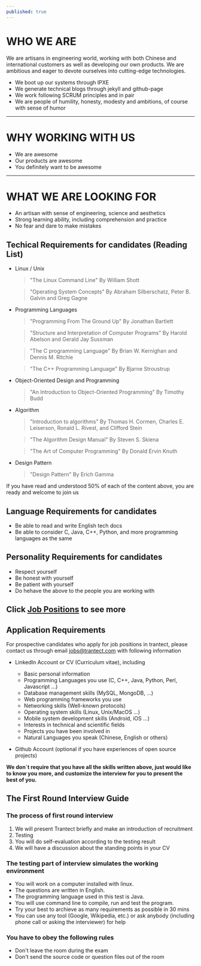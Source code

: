 ```yaml
---
published: true
---
```



# WHO WE ARE

We are artisans in engineering world, working with both Chinese and international customers as well as developing our own products.
We are ambitious and eager to devote ourselves into cutting-edge technologies.

- We boot up our systems through IPXE
- We generate technical blogs through jekyll and github-page
- We work following SCRUM principles and in pair
- We are people of humility, honesty, modesty and ambitions, of course with sense of humor
    
* * * *

# WHY WORKING WITH US
- We are awesome
- Our products are awesome
- You definitely want to be awesome

* * * *

# WHAT WE ARE LOOKING FOR
- An artisan with sense of engineering, science and aesthetics
- Strong learning ability, including comprehension and practice
- No fear and dare to make mistakes



## Techical Requirements for candidates (Reading List)
- Linux / Unix

	> "The Linux Command Line" 	By William Shott

	> "Operating System Concepts" 	By Abraham Silberschatz, Peter B. Galvin and Greg Gagne
    
- Programming Languages

	> "Programming From The Ground Up" By Jonathan Bartlett 
    
	> "Structure and Interpretation of Computer Programs" By Harold Abelson and Gerald Jay Sussman
    
	> "The C programming Language" By Brian W. Kernighan and Dennis M. Ritchie
    
	> "The C++ Programming Language" By Bjarne Stroustrup
     
- Object-Oriented Design and Programming

	> "An Introduction to Object-Oriented Programming" By Timothy Budd
    
- Algorithm

	> "Introduction to algorithms" By Thomas H. Cormen, Charles E. Leiserson, Ronald L. Rivest, and Clifford Stein
    
	> "The Algorithm Design Manual" By Steven S. Skiena
    
	> "The Art of Computer Programming" By Donald Ervin Knuth
        
- Design Pattern

	> "Design Pattern" By Erich Gamma
    
If you have read and understood 50% of each of the content above, you are ready and welcome to join us

## Language Requirements for candidates
- Be able to read and write English tech docs
- Be able to consider C, Java, C++, Python, and more programming languages as the same

## Personality Requirements for candidates
- Respect yourself
- Be honest with yourself
- Be patient with yourself
- Do hehave the above to the people you are working with

## Click [Job Positions](http://www.trantect.com/#job_openings) to see more

## Application Requirements
For prospective candidates who apply for job positions in trantect, please contact us through email [jobs@trantect.com]( jobs@trantect.com) with following information

- LinkedIn Account or CV (Curriculum vitae), including
	- Basic personal information
	- Programming Languages you use (C, C++, Java, Python, Perl, Javascript ...)
	- Database management skills (MySQL, MongoDB, ...)
	- Web programming frameworks you use
	- Networking skills (Well-known protocols)
	- Operating system skills (Linux, Unix/MacOS ...)
	- Mobile system development skills (Android, iOS ...)
	- Interests in technical and scientific fields
	- Projects you have been involved in
	- Natural Languages you speak (Chinese, English or others)
	

- Github Account (optional if you have experiences of open source projects)

__We don´t require that you have all the skills written above, just would like to know you more, and customize the interview for you to present the best of you.__


## The First Round Interview Guide

### The process of first round interview

1. We will present Trantect briefly and make an introduction of recruitment
2. Testing
3. You will do self-evaluation according to the testing result
4. We will have a discussion about the standing points in your CV


### The testing part of interview simulates the working environment

- You will work on a computer installed with linux.
- The questions are written in English.
- The programming language used in this test is Java.
- You will use command line to compile, run and test the program.
- Try your best to archieve as many requirements as possible in 30 mins 
- You can use any tool (Google, Wikipedia, etc.) or ask anybody (including phone call or asking the interviewer) for help 

### You have to obey the following rules
- Don't leave the room during the exam 
- Don't send the source code or question files out of the room 





